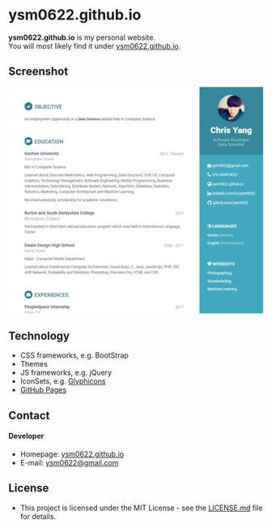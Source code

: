 ysm0622.github.io
======
**ysm0622.github.io** is my personal website.<br>
You will most likely find it under [ysm0622.github.io](https://ysm0622.github.io).

## Screenshot
<p align="center">
  <img src="assets/images/capture1.PNG" width="800"/>
</p>

## Technology
* CSS frameworks, e.g. BootStrap
* Themes
* JS frameworks, e.g. jQuery
* IconSets, e.g. [Glyphicons](http://glyphicons.com/)
* [GitHub Pages](http://pages.github.com/)

## Contact
#### Developer
* Homepage: [ysm0622.github.io](ysm0622.github.io)
* E-mail: ysm0622@gmail.com

## License
* This project is licensed under the MIT License - see the [LICENSE.md](LICENSE.md) file for details.<br>
